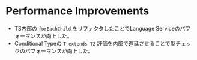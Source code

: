 # Performance Improvements

* TS内部の `forEachChild` をリファクタしたことでLanguage Serviceのパフォーマンスが向上した。
* Conditional Typeの `T extends T2` 評価を内部で遅延させることで型チェックのパフォーマンスが向上した。
